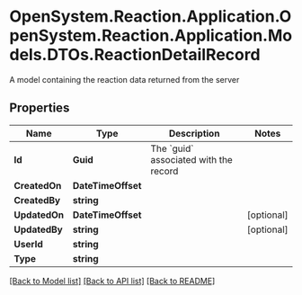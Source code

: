 # OpenSystem.Reaction.Application.OpenSystem.Reaction.Application.Models.DTOs.ReactionDetailRecord
A model containing the reaction data returned from the server

## Properties

Name | Type | Description | Notes
------------ | ------------- | ------------- | -------------
**Id** | **Guid** | The &#x60;guid&#x60; associated with the record | 
**CreatedOn** | **DateTimeOffset** |  | 
**CreatedBy** | **string** |  | 
**UpdatedOn** | **DateTimeOffset** |  | [optional] 
**UpdatedBy** | **string** |  | [optional] 
**UserId** | **string** |  | 
**Type** | **string** |  | 

[[Back to Model list]](../README.md#documentation-for-models) [[Back to API list]](../README.md#documentation-for-api-endpoints) [[Back to README]](../README.md)

